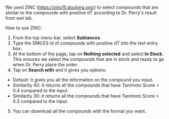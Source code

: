 We used ZINC (https://zinc15.docking.org/) to select compounds that are similar to the compounds with positive dT according to Dr. Perry's result from wet lab.

How to use ZINC:
1. From the top menu bar, select **Subtances**.
2. Type the SMILES id of compounds with positive dT into the text entry box.
3. At the bottom of the page, tap on **Nothing selected** and select **In Stock**. This ensures we select the compounds that are in stock and ready to go when Dr. Perry place the order.
4. Tap on **Search with** and it gives you options:
- Default: it gives you all the information on the compound you input.
- Similarity 40: it returns all the compounds that have Tanimoto Score > 0.4 compared to the input.
- Similarity 30: it returns all the compounds that have Tanimoto Score > 0.3 compared to the input.
5. You can download all the compounds with the format you want.
